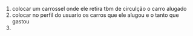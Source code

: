 1. colocar um carrossel onde ele retira tbm de circulção o carro alugado
2. colocar no perfil do usuario os carros que ele alugou e o tanto que gastou
3. 
